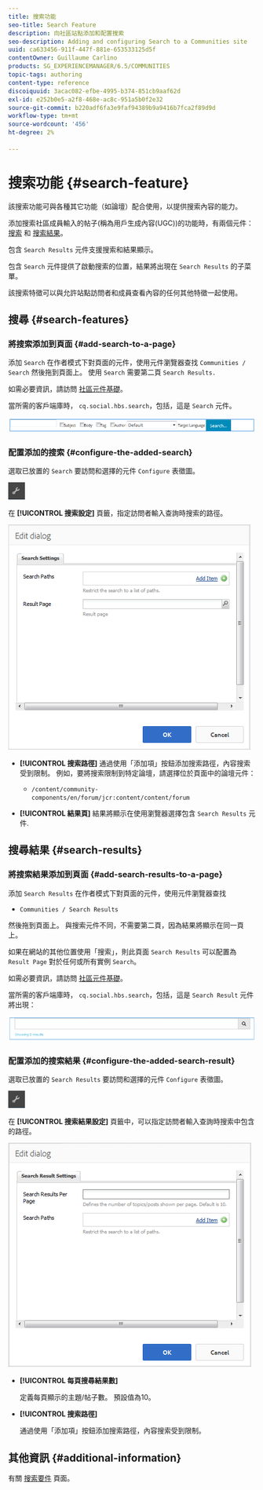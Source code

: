 ```yaml
---
title: 搜索功能
seo-title: Search Feature
description: 向社區站點添加和配置搜索
seo-description: Adding and configuring Search to a Communities site
uuid: ca633456-911f-447f-881e-653533125d5f
contentOwner: Guillaume Carlino
products: SG_EXPERIENCEMANAGER/6.5/COMMUNITIES
topic-tags: authoring
content-type: reference
discoiquuid: 3acac082-efbe-4995-b374-851cb9aaf62d
exl-id: e252b0e5-a2f8-468e-ac8c-951a5b0f2e32
source-git-commit: b220adf6fa3e9faf94389b9a9416b7fca2f89d9d
workflow-type: tm+mt
source-wordcount: '456'
ht-degree: 2%

---
```


# 搜索功能 {#search-feature}

該搜索功能可與各種其它功能（如論壇）配合使用，以提供搜索內容的能力。

添加搜索社區成員輸入的帖子(稱為用戶生成內容(UGC))的功能時，有兩個元件： [搜索](#search) 和 [搜索結果](#search-results)。

包含 `Search Results` 元件支援搜索和結果顯示。

包含 `Search` 元件提供了啟動搜索的位置，結果將出現在 `Search Results` 的子菜單。

該搜索特徵可以與允許站點訪問者和成員查看內容的任何其他特徵一起使用。

## 搜尋 {#search-features}

### 將搜索添加到頁面 {#add-search-to-a-page}

添加 `Search` 在作者模式下對頁面的元件，使用元件瀏覽器查找 `Communities / Search` 然後拖到頁面上。 使用 `Search` 需要第二頁 `Search Results.`

如需必要資訊，請訪問 [社區元件基礎](basics.md)。

當所需的客戶端庫時， `cq.social.hbs.search`，包括，這是 `Search` 元件。

![添加搜索](assets/add-search.png)

### 配置添加的搜索 {#configure-the-added-search}

選取已放置的 `Search` 要訪問和選擇的元件 `Configure` 表徵圖。

![供給](assets/configure-new.png)

在 **[!UICONTROL 搜索設定]** 頁籤，指定訪問者輸入查詢時搜索的路徑。

![搜索設定](assets/search-settings.png)

* **[!UICONTROL 搜索路徑]**
通過使用「添加項」按鈕添加搜索路徑，內容搜索受到限制。 例如，要將搜索限制到特定論壇，請選擇位於頁面中的論壇元件：

   * `/content/community-components/en/forum/jcr:content/content/forum`

* **[!UICONTROL 結果頁]**
結果將顯示在使用瀏覽器選擇包含 
`Search Results` 元件.

## 搜尋結果 {#search-results}

### 將搜索結果添加到頁面 {#add-search-results-to-a-page}

添加 `Search Results` 在作者模式下對頁面的元件，使用元件瀏覽器查找

* `Communities / Search Results`

然後拖到頁面上。 與搜索元件不同，不需要第二頁，因為結果將顯示在同一頁上。

如果在網站的其他位置使用「搜索」，則此頁面 `Search Results` 可以配置為 `Result Page` 對於任何或所有實例 `Search`。

如需必要資訊，請訪問 [社區元件基礎](basics.md)。

當所需的客戶端庫時， `cq.social.hbs.search`，包括，這是 `Search Result` 元件將出現：

![搜索結果](assets/search-result1.png)

### 配置添加的搜索結果 {#configure-the-added-search-result}

選取已放置的 `Search Results` 要訪問和選擇的元件 `Configure` 表徵圖。

![配置](assets/configure-new.png)

在 **[!UICONTROL 搜索結果設定]** 頁籤中，可以指定訪問者輸入查詢時搜索中包含的路徑。

![搜索結果設定](assets/search-result-settings.png)

* **[!UICONTROL 每頁搜尋結果數]**

   定義每頁顯示的主題/帖子數。 預設值為10。

* **[!UICONTROL 搜索路徑]**

   通過使用「添加項」按鈕添加搜索路徑，內容搜索受到限制。

## 其他資訊 {#additional-information}

有關 [搜索要件](search-implementation.md) 頁面。

